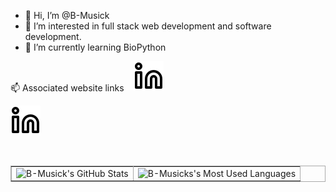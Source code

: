 - 👋 Hi, I’m @B-Musick
- 👀 I’m interested in full stack web development and software development.
- 🌱 I’m currently learning BioPython

📫 Associated website links
&nbsp;&nbsp;
<a href="http://www.brendanmusick.com/">
<picture>
  <source media="(prefers-color-scheme: light)" srcset="images/portfolio-link.svg">
  <source media="(prefers-color-scheme: dark)" srcset="images/linkedin-light.svg">
  <img alt="hi" src="images/linkedin-light.svg">
</picture>
</a>

<a href="https://www.linkedin.com/in/brendanmusick/">
<picture>
  <source media="(prefers-color-scheme: dark)" srcset="images/linkedin-dark-mode.svg">
  <source media="(prefers-color-scheme: light)" srcset="images/linkedin-light.svg">
  <img alt="linkedin" src="images/linkedin-light.svg">
</picture>
</a>

<!-- [![website](./images/portfolio-link.svg)](http://www.brendanmusick.ca#gh-dark-mode-only)
[![website](./img/portfolio-link-dark.svg)](http://www.brendanmusick.ca#gh-light-mode-only) -->
&nbsp;&nbsp;

<!-- [![website](./images/linkedin-link.svg)]([https://www.linkedin.com/in/brendanmusick/](https://www.linkedin.com/in/brendanmusick/))
&nbsp;&nbsp; -->

<table border="1" bordercolor="#aaa" cellspacing="0" cellpadding="0">
<tr>
  <td><img style="display:block;" width="100%" height="100%" alt="B-Musick's GitHub Stats" src="https://github-readme-stats.vercel.app/api?username=B-Musick&show_icons=true&hide_border=false&title_color=ff652f&icon_color=FFE400&bg_color=09131B&text_color=ffffff&border_color=0c1a25" /></td> 
<td><img style="display:block;" width="100%" height="100%" alt="B-Musicks's Most Used Languages" src="https://github-readme-stats.vercel.app/api/top-langs/?username=B-Musick&layout=compact" /></td>
</tr>
</table>


<!---
B-Musick/B-Musick is a ✨ special ✨ repository because its `README.md` (this file) appears on your GitHub profile.
You can click the Preview link to take a look at your changes.
--->
